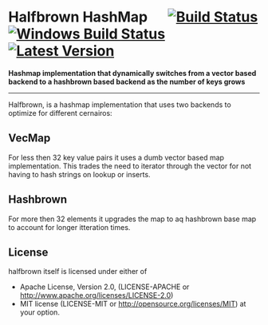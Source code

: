# Halfbrown HashMap &emsp; [![Build Status]][circleci.com] [![Windows Build Status]][appveyor.com] [![Latest Version]][crates.io]

[Build Status]: https://circleci.com/gh/Licenser/halfbrown/tree/master.svg?style=svg
[circleci.com]: https://circleci.com/gh/Licenser/halfbrown/tree/master
[Windows Build Status]: https://ci.appveyor.com/api/projects/status/0kf0v6hj5v2gite9?svg=true
[appveyor.com]: https://ci.appveyor.com/project/Licenser/halfbrown
[Latest Version]: https://img.shields.io/crates/v/halfbrown.svg
[crates.io]: https://crates.io/crates/halfbrown

**Hashmap implementation that dynamically switches from a vector based backend to a hashbrown based backend as the number of keys grows**

---

Halfbrown, is a hashmap implementation that uses two backends to optimize for different cernairos:

## VecMap

For less then 32 key value pairs it uses a dumb vector based map implementation. This trades the need to iterator through the
vector for not having to hash strings on lookup or inserts.

## Hashbrown

For more then 32 elements it upgrades the map to aq hashbrown base map to account for longer itteration times.

## License

halfbrown itself is licensed under either of

* Apache License, Version 2.0, (LICENSE-APACHE or http://www.apache.org/licenses/LICENSE-2.0)
* MIT license (LICENSE-MIT or http://opensource.org/licenses/MIT)
at your option.
